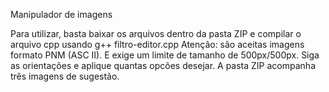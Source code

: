 Manipulador de imagens

Para utilizar, basta baixar os arquivos dentro da pasta ZIP e compilar o arquivo cpp usando g++ filtro-editor.cpp
Atenção: são aceitas imagens formato PNM (ASC II). E exige um limite de tamanho de 500px/500px. Siga as orientações e aplique quantas opcões desejar.
A pasta ZIP acompanha três imagens de sugestão.
